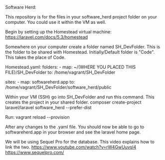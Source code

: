Software Herd:

This repository is for the files in your software_herd project folder on your computer.  You could use it within the VM as well.  

Begin by setting up the Homestead virtual machine: https://laravel.com/docs/5.3/homestead

Somewhere on your computer create a folder named SH_DevFolder. This is the folder to be shared with Homestead. Initially/Default folder is "Code".  This takes the place of Code.  

Homestead.yaml:
folders:
    - map: ~/(WHERE YOU PLACED THIS FILE)/SH_DevFolder
      to: /home/vagrant/SH_DevFolder

sites:
    - map: softwareherd.app
      to: /home/vagrant/SH_DevFolder/software_herd/public
      
Within your VM (SSH) go into SH_DevFolder and run this command.  This creates the project in your shared folder.
composer create-project laravel/laravel software_herd --prefer-dist

Run:
vagrant reload --provision

After any changes to the .yaml file.  You should now be able to go to softwareherd.app in your browser and see the laravel home page.

We will be using Sequel Pro for the database. This video explains how to link the two.
https://www.youtube.com/watch?v=rW4GwUuvsl4
https://www.sequelpro.com/


